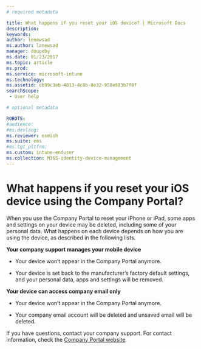 ```yaml
---
# required metadata

title: What happens if you reset your iOS device? | Microsoft Docs
description:
keywords:
author: lenewsad
ms.author: lanewsad
manager: dougeby
ms.date: 01/23/2017
ms.topic: article
ms.prod:
ms.service: microsoft-intune
ms.technology:
ms.assetid: db99c3eb-4813-4c8b-8e32-958e983b7f0f
searchScope:
 - User help

# optional metadata

ROBOTS:  
#audience:
#ms.devlang:
ms.reviewer: esmich
ms.suite: ems
#ms.tgt_pltfrm:
ms.custom: intune-enduser
ms.collection: M365-identity-device-management
---
```



# What happens if you reset your iOS device using the Company Portal?

When you use the Company Portal to reset your iPhone or iPad, some apps and settings on your device may be deleted, including some of your personal data. What happens on each device depends on how you are using the device, as described in the following lists.

**Your company support manages your mobile device**

- Your device won’t appear in the Company Portal anymore.

- Your device is set back to the manufacturer’s factory default settings, and your personal data, apps and settings will be removed.

**Your device can access company email only**

- Your device won’t appear in the Company Portal anymore.

- Your company email account will be deleted and unsaved email will be deleted.

If you have questions, contact your company support. For contact information, check the [Company Portal website](https://go.microsoft.com/fwlink/?linkid=2010980).
